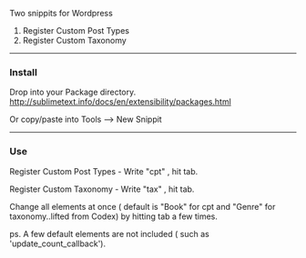 
Two snippits for Wordpress

1. Register Custom Post Types
2. Register Custom Taxonomy

-------------------------------
### Install 

Drop into your Package directory. http://sublimetext.info/docs/en/extensibility/packages.html

Or copy/paste into Tools --> New Snippit

-------------------------------

### Use 

Register Custom Post Types - Write "cpt" , hit tab.

Register Custom Taxonomy  -  Write "tax" , hit tab.

Change all elements at once ( default is "Book" for cpt and "Genre" for taxonomy..lifted from Codex) by hitting tab a few times.


ps. A few default elements are not included ( such as 'update_count_callback').